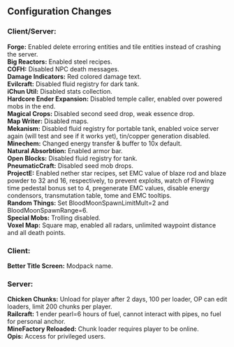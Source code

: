 ## Configuration Changes

### Client/Server:
**Forge:** Enabled delete erroring entities and tile entities instead of crashing the server.<br>
**Big Reactors:** Enabled steel recipes.<br>
**COFH:** Disabled NPC death messages.<br>
**Damage Indicators:** Red colored damage text.<br>
**Evilcraft:** Disabled fluid registry for dark tank.<br>
**iChun Util:** Disabled stats collection.<br>
**Hardcore Ender Expansion:** Disabled temple caller, enabled over powered mobs in the end.<br>
**Magical Crops:** Disabled second seed drop, weak essence drop.<br>
**Map Writer:** Disabled maps.<br>
**Mekanism:** Disabled fluid registry for portable tank, enabled voice server again (will test and see if it works yet), tin/copper generation disabled.<br>
**Minechem:** Changed energy transfer & buffer to 10x default.<br>
**Natural Absorbtion:** Enabled armor bar.<br>
**Open Blocks:** Disabled fluid registry for tank.<br>
**PneumaticCraft:** Disabled seed mob drops.<br>
**ProjectE:** Enabled nether star recipes, set EMC value of blaze rod and blaze powder to 32 and 16, respectively, to prevent exploits, watch of Flowing time pedestal bonus set to 4, pregenerate EMC values, disable energy condensors, transmutation table, tome and EMC tooltips.<br>
**Random Things:** Set BloodMoonSpawnLimitMult=2 and BloodMoonSpawnRange=6.<br>
**Special Mobs:** Trolling disabled.<br>
**Voxel Map:** Square map, enabled all radars, unlimited waypoint distance and all death points.

### Client:
**Better Title Screen:** Modpack name.

### Server:
**Chicken Chunks:** Unload for player after 2 days, 100 per loader, OP can edit loaders, limit 200 chunks per player.<br>
**Railcraft:** 1 ender pearl=6 hours of fuel, cannot interact with pipes, no fuel for personal anchor.<br>
**MineFactory Reloaded:** Chunk loader requires player to be online.<br>
**Opis:** Access for privileged users.
